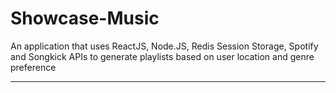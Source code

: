 # Showcase-Music
An application that uses ReactJS, Node.JS, Redis Session Storage, Spotify and Songkick APIs to generate playlists based on user location and genre preference

-----
